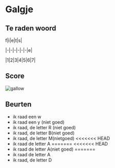 # Galgje

## Te raden woord

f|i|e|t|s|

|-|-|-|-|-|-|e|

|1|2|3|4|5|6|7|

## Score
![gallow](./images/2.png)

## Beurten
* ik raad een w
* ik raad een y (niet goed)
* ik raad, de letter R (niet goed)
* ik raad, de letter B(niet goed)
* ik raad, de letter M(nietgoed)
<<<<<<< HEAD
* ik raad de letter A
=======
<<<<<<< HEAD
* ik raad de letter A(niet goed)
=======
* ik raad de letter A
* ik raad, de letter D

